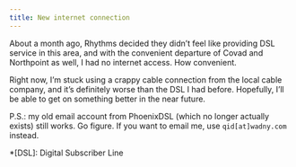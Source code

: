 ```yaml
---
title: New internet connection
---
```

About a month ago, Rhythms decided they didn’t feel like providing DSL service in this area, and with the convenient departure of Covad and Northpoint as well, I had no internet access. How convenient.

Right now, I’m stuck using a crappy cable connection from the local cable company, and it’s definitely worse than the DSL I had before. Hopefully, I’ll be able to get on something better in the near future.

P.S.: my old email account from PhoenixDSL (which no longer actually exists) still works. Go figure. If you want to email me, use `qid[at]wadny.com` instead.

*[DSL]: Digital Subscriber Line